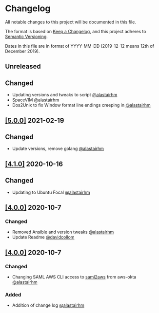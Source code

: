# Changelog

All notable changes to this project will be documented in this file.

The format is based on [Keep a Changelog](https://keepachangelog.com/en/1.0.0/),
and this project adheres to [Semantic Versioning](https://semver.org/spec/v2).

Dates in this file are in format of YYYY-MM-DD (2019-12-12 means 12th of December 2019).

## Unreleased

## Changed

* Updating versions and tweaks to script [@alastairhm](https://github.com/alastairhm)
* SpaceVIM  [@alastairhm](https://github.com/alastairhm)
* Dos2Unix to fix Window format line endings creeping in [@alastairhm](https://github.com/alastairhm) 

## [[5.0.0]](https://github.com/alastairhm/terraforming/releases/tag/5.0.0) 2021-02-19

## Changed

* Update versions, remove golang  [@alastairhm](https://github.com/alastairhm)

## [[4.1.0]](https://github.com/alastairhm/terraforming/releases/tag/4.0.0) 2020-10-16

## Changed

* Updating to Ubuntu Focal [@alastairhm](https://github.com/alastairhm)

## [[4.0.0]](https://github.com/alastairhm/terraforming/releases/tag/4.0.0) 2020-10-7

### Changed

* Removed Ansible and version tweaks [@alastairhm](https://github.com/alastairhm)
* Update Readme [@davidcollom](https://github.com/davidcollom)

## [[4.0.0]](https://github.com/alastairhm/terraforming/releases/tag/4.0.0) 2020-10-7

### Changed

* Changing SAML AWS CLI access to [saml2aws](https://github.com/Versent/saml2aws) from aws-okta [@alastairhm](https://github.com/alastairhm)

### Added

* Addition of change log [@alastairhm](https://github.com/alastairhm)
